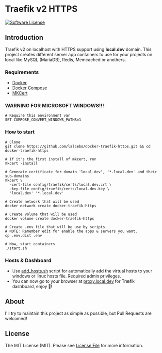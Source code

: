 # Traefik v2 HTTPS

[![Software License][ico-license]][link-license]

## Introduction

Traefik v2 on localhost with HTTPS support using **local.dev** domain. This project creates different server app
containers to use for your projects on local like MySQL (MariaDB), Redis, Memcached or anothers.

### Requirements

- [Docker](https://www.docker.com)
- [Docker Compose](https://docs.docker.com/compose/install)
- [MKCert](https://github.com/FiloSottile/mkcert)

### WARNING FOR MICROSOFT WINDOWS!!!

```shell
# Require this environment var
SET COMPOSE_CONVERT_WINDOWS_PATHS=1
```

### How to start

```shell
# Clone
git clone https://github.com/lalcebo/docker-traefik-https.git && cd docker-traefik-https

# If it's the first install of mkcert, run
mkcert -install

# Generate certificate for domain 'local.dev', '*.local.dev' and their sub-domains
mkcert \
  -cert-file config/traefik/certs/local.dev.crt \
  -key-file config/traefik/certs/local.dev.key \
  'local.dev' '*.local.dev'

# Create network that will be used
docker network create docker-traefik-https

# Create volume that will be used
docker volume create docker-traefik-https

# Create .env file that will be use by scripts.
# NOTE: Remember edit for enable the apps & servers you want.
cp .env.dist .env

# Now, start containers
./start.sh
```

### Hosts & Dashboard

* Use [add_hosts.sh](add_hosts.sh) script for automatically add the virtual hosts to your windows or linux hosts file.
  Required admin privileges.
* You can now go to your browser at [proxy.local.dev](https://proxy.local.dev) for Træfik dashboard, enjoy 🚀!

## About

I'll try to maintain this project as simple as possible, but Pull Requests are welcomed!

## License

The MIT License (MIT). Please see [License File][link-license] for more information.

[ico-license]: https://img.shields.io/badge/license-MIT-brightgreen.svg?style=flat-square

[link-license]: LICENSE
